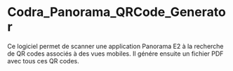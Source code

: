 # Codra_Panorama_QRCode_Generator

Ce logiciel permet de scanner une application Panorama E2 à la recherche de QR codes associés à des vues mobiles.
Il génére ensuite un fichier PDF avec tous ces QR codes.
